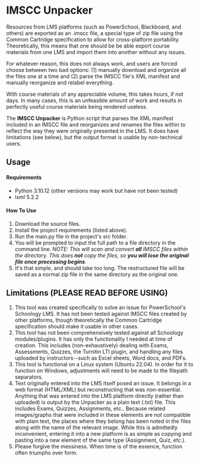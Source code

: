 # IMSCC Unpacker

Resources from LMS platforms (such as PowerSchool, Blackboard, and others) are exported as an .imscc file, a special type of zip file using the Common Cartridge specification to allow for cross-platform portability. Theoretically, this means that one should be be able export course materials from one LMS and import them into another without any issues.

For whatever reason, this does not always work, and users are forced choose between two bad options: (1) manually download and organize all the files one at a time and (2) parse the IMSCC file's XML manifest and manually reorganize and relabel everything.

With course materials of any appreciable volume, this takes hours, if not days. In many cases, this is an unfeasible amount of work and results in perfectly useful course materials being rendered useless.

The **IMSCC Unpacker** is Python script that parses the XML manifest included in an IMSCC file and reorganizes and renames the files within to reflect the way they were originally presented in the LMS. It does have limitations (see below), but the output format is usable by non-technical users.

## Usage

#### Requirements
* Python 3.10.12 (other versions may work but have not been tested)
* lxml 5.2.2

#### How To Use
1. Download the source files.
2. Install the project requirements (listed above).
3. Run the main.py file in the project's src folder.
4. You will be prompted to input the full path to a file directory in the command line.
   *NOTE: This will scan and convert **all** IMSCC files within the directory. This does **not** copy the files, so **you will lose the original file once processing begins**.*
6. It's that simple, and should take too long. The restructured file will be saved as a normal zip file in the same directory as the original one.

## Limitations (PLEASE READ BEFORE USING)

1. This tool was created specifically to solve an issue for PowerSchool's Schoology LMS. It has not been tested against IMSCC files created by other platforms, though theoretically the Common Cartridge specification should make it usable in other cases.
2. This tool has not been comprehensively tested against all Schoology modules/plugins. It has only the functionality I needed at time of creation. This includes (non-exhaustively) dealing with Exams, Assessments, Quizzes, the Turnitin LTI plugin, and handling any files uploaded by instructors--such as Excel sheets, Word docs, and PDFs.
3. This tool is functional on a Linux system (Ubuntu 22.04). In order for it to function on Windows, adjustments will need to be made to the filepath separators.
4. Text originally entered into the LMS itself posed an issue. It belongs in a web format (HTML/XML) but reconstructing that was non-essential. Anything that was entered into the LMS platform directly (rather than uploaded) is output by the Unpacker as a plain text (.txt) file. This includes Exams, Quizzes, Assignments, etc.. Because related images/graphs that were included in these elements are not compatible with plain text, the places where they belong has been noted in the files along with the name of the relevant image.
    While this is admittedly inconvenient, entering it into a new platform is as simple as copying and pasting into a new element of the same type (Assignment, Quiz, etc.).
5. Please forgive the messiness. When time is of the essence, function often triumphs over form.
